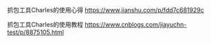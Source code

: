 
抓包工具Charles的使用心得
https://www.jianshu.com/p/fdd7c681929c

抓包工具Charles的使用教程
https://www.cnblogs.com/jiayuchn-test/p/8875105.html